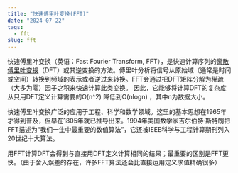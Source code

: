 ```yaml
---
title: "快速傅里叶变换(FFT)"
date: "2024-07-22"
tags:
  - fft
slug: fft
---
```

快速傅里叶变换（英语：Fast Fourier Transform, FFT），是快速计算序列的[离散傅里叶变换](/post/dft)（DFT）或其逆变换的方法。傅里叶分析将信号从原始域（通常是时间或空间）转换到频域的表示或者逆过来转换。FFT会通过把DFT矩阵分解为稀疏（大多为零）因子之积来快速计算此类变换。 因此，它能够将计算DFT的复杂度从只用DFT定义计算需要的O(n^2) 降低到O(nlogn) ，其中n为数据大小。

快速傅里叶变换广泛的应用于工程、科学和数学领域。这里的基本思想在1965年才得到普及，但早在1805年就已推导出来。1994年美国数学家吉尔伯特·斯特朗把FFT描述为“我们一生中最重要的数值算法”，它还被IEEE科学与工程计算期刊列入20世纪十大算法。

用FFT计算DFT会得到与直接用DFT定义计算相同的结果；最重要的区别是FFT更快。（由于舍入误差的存在，许多FFT算法还会比直接运用定义求值精确很多）